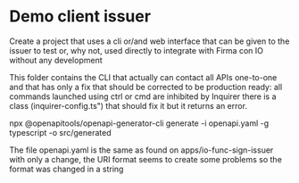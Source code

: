# Demo client issuer

Create a project that uses a cli or/and web interface that can be given to the issuer to test or, why not, used directly to integrate with Firma con IO without any development

This folder contains the CLI that actually can contact all APIs one-to-one and that has only a fix that should be corrected to be production ready: all commands launched using ctrl or cmd are inhibited by Inquirer there is a class (inquirer-config.ts") that should fix it but it returns an error.

npx @openapitools/openapi-generator-cli generate -i openapi.yaml -g typescript -o src/generated

The file openapi.yaml is the same as found on apps/io-func-sign-issuer with only a change,
the URI format seems to create some problems so the format was changed in a string
